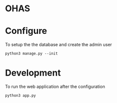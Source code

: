 # OHAS

# Configure
To setup the the database and create the admin user
```
python3 manage.py --init
```


# Development
To run the web application after the configuration
```
python3 app.py
```